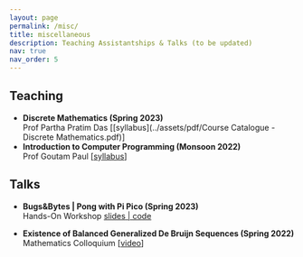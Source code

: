 ```yaml
---
layout: page
permalink: /misc/
title: miscellaneous
description: Teaching Assistantships & Talks (to be updated)
nav: true
nav_order: 5
---
```


## Teaching

- **Discrete Mathematics (Spring 2023)**<br/>
  Prof Partha Pratim Das [[syllabus](../assets/pdf/Course Catalogue - Discrete Mathematics.pdf)] 
- **Introduction to Computer Programming (Monsoon 2022)**<br/>
  Prof Goutam Paul [[syllabus](../assets/pdf/L1_Introduction.pdf)] 

## Talks

- **Bugs&Bytes | Pong with Pi Pico (Spring 2023)**<br/>
  Hands-On Workshop  [slides](../assets/pdf/PiPong.pdf)[ | code](https://github.com/bhumikamittal7/Python-Projects/blob/main/picopong.py)

- **Existence of Balanced Generalized De Bruijn Sequences (Spring 2022)**<br/>
  Mathematics Colloquium [[video](https://www.youtube.com/watch?v=loDKHJ98rWM&list=PLaTCrA79FLSxwfBlJCTS9-YKd7N7h9Ejl)]
